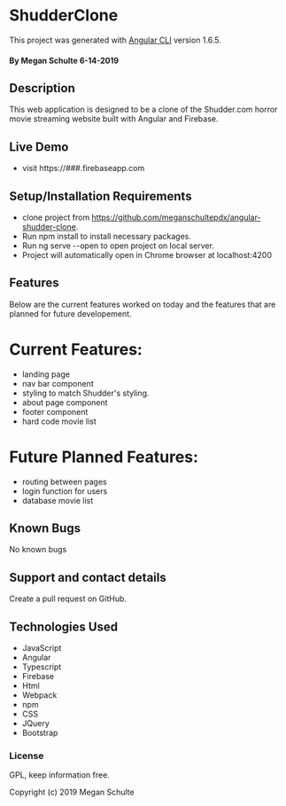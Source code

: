 # ShudderClone

This project was generated with [Angular CLI](https://github.com/angular/angular-cli) version 1.6.5.

#### By Megan Schulte 6-14-2019

## Description

  This web application is designed to be a clone of the Shudder.com horror movie streaming website built with Angular and Firebase. 

## Live Demo
* visit https://###.firebaseapp.com

## Setup/Installation Requirements
* clone project from https://github.com/meganschultepdx/angular-shudder-clone.
* Run npm install to install necessary packages.
* Run ng serve --open to open project on local server.
* Project will automatically open in Chrome browser at localhost:4200

## Features

Below are the current features worked on today and the features that are planned for future developement.

# Current Features:

* landing page
* nav bar component
* styling to match Shudder's styling.
* about page component
* footer component
* hard code movie list

# Future Planned Features:

* routing between pages
* login function for users
* database movie list


 ## Known Bugs

  No known bugs

  ## Support and contact details

  Create a pull request on GitHub.

  ## Technologies Used

  * JavaScript
  * Angular
  * Typescript
  * Firebase
  * Html
  * Webpack
  * npm
  * CSS
  * JQuery
  * Bootstrap

  ### License

  GPL, keep information free.

  Copyright (c) 2019 Megan Schulte

